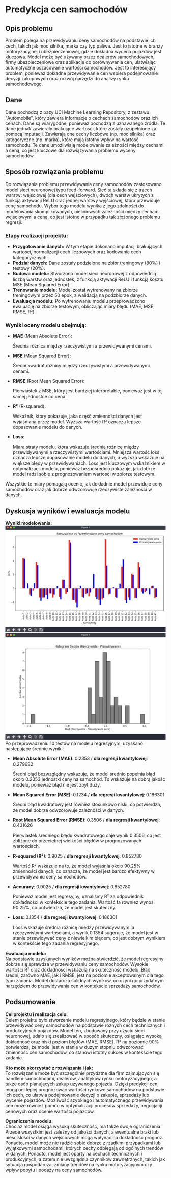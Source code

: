 # Predykcja cen samochodów

## Opis problemu

Problem polega na przewidywaniu ceny samochodów na podstawie ich cech, takich jak moc silnika, marka czy typ paliwa. Jest to istotne w branży motoryzacyjnej i ubezpieczeniowej, gdzie dokładna wycena pojazdów jest kluczowa. Model może być używany przez dealerów samochodowych, firmy ubezpieczeniowe oraz aplikacje do porównywania cen, ułatwiając automatyczne oszacowanie wartości samochodów. Jest to interesujący problem, ponieważ dokładne przewidywanie cen wspiera podejmowanie decyzji zakupowych oraz rozwój narzędzi do analizy rynku samochodowego.

## Dane

Dane pochodzą z bazy UCI Machine Learning Repository, z zestawu "Automobile", który zawiera informacje o cechach samochodów oraz ich cenach. Dane są wiarygodne, ponieważ pochodzą z uznawanego źródła. Te dane jednak zawierały brakujące wartości, które zostały uzupełnione za pomocą imputacji. Zawierają one cechy liczbowe (np. moc silnika) oraz kategoryczne (np. marka), które mają istotny wpływ na wartość samochodu. Te dane umożliwiają modelowanie zależności między cechami a ceną, co jest kluczowe dla rozwiązywania problemu wyceny samochodów.

## Sposób rozwiązania problemu

Do rozwiązania problemu przewidywania ceny samochodów zastosowano model sieci neuronowej typu feed-forward. Sieć ta składa się z trzech warstw: wejściowej (dla cech wejściowych), dwóch warstw ukrytych z funkcją aktywacji ReLU oraz jednej warstwy wyjściowej, która przewiduje cenę samochodu. Wybór tego modelu wynika z jego zdolności do modelowania skomplikowanych, nieliniowych zależności między cechami wejściowymi a ceną, co jest istotne w przypadku tak złożonego problemu regresji.

### Etapy realizacji projektu:

- **Przygotowanie danych:** W tym etapie dokonano imputacji brakujących wartości, normalizacji cech liczbowych oraz kodowania cech kategorycznych.
- **Podział danych:** Dane zostały podzielone na zbiór treningowy (80%) i testowy (20%).
- **Budowa modelu:** Stworzono model sieci neuronowej z odpowiednią liczbą warstw oraz jednostek, z funkcją aktywacji ReLU i funkcją kosztu MSE (Mean Squared Error).
- **Trenowanie modelu:** Model został wytrenowany na zbiorze treningowym przez 50 epok, z walidacją na podzbiorze danych.
- **Ewaluacja modelu:** Po wytrenowaniu modelu przeprowadzono ewaluację na zbiorze testowym, obliczając miary błędu (MAE, MSE, RMSE, R²).

### Wyniki oceny modelu obejmują:

- **MAE** (Mean Absolute Error):

  Średnia różnica między rzeczywistymi a przewidywanymi cenami.

- **MSE** (Mean Squared Error):

  Średni kwadrat różnicy między rzeczywistymi a przewidywanymi cenami.

- **RMSE** (Root Mean Squared Error):

  Pierwiastek z MSE, który jest bardziej interpretable, ponieważ jest w tej samej jednostce co cena.

- **R²** (R-squared):

  Wskaźnik, który pokazuje, jaka część zmienności danych jest wyjaśniana przez model. Wyższa wartość R² oznacza lepsze dopasowanie modelu do danych.

- **Loss**:

  Miara straty modelu, która wskazuje średnią różnicę między przewidywanymi a rzeczywistymi wartościami. Mniejsza wartość loss oznacza lepsze dopasowanie modelu do danych, a wyższa wskazuje na większe błędy w przewidywaniach. Loss jest kluczowym wskaźnikiem w optymalizacji modelu, ponieważ bezpośrednio pokazuje, jak dobrze model radzi sobie z prognozowaniem wartości w zbiorze testowym.

Wszystkie te miary pomagają ocenić, jak dokładnie model przewiduje ceny samochodów oraz jak dobrze odwzorowuje rzeczywiste zależności w danych.

## Dyskusja wyników i ewaluacja modelu

**Wyniki modelowania:**
![wykres porownania](image.png)
![histogram bledow](image-1.png)
Po przeprowadzeniu 10 testów na modelu regresyjnym, uzyskano następujące średnie wyniki:

- **Mean Absolute Error (MAE)**: 0.2353 / **dla regresji kwantylowej**: 0.279682

  Średni błąd bezwzględny wskazuje, że model średnio popełnia błąd około 0.2353 jednostki ceny na samochód. To wskazuje na dobrą jakość modelu, ponieważ błąd nie jest zbyt duży.

- **Mean Squared Error (MSE)**: 0.1234 / **dla regresji kwantylowej**: 0.186301

  Średni błąd kwadratowy jest również stosunkowo niski, co potwierdza, że model dobrze odwzorowuje zależności w danych.

- **Root Mean Squared Error (RMSE)**: 0.3506 / **dla regresji kwantylowej**: 0.431626

  Pierwiastek średniego błędu kwadratowego daje wynik 0.3506, co jest zbliżone do przeciętnej wielkości błędów w prognozowanych wartościach.

- **R-squared (R²)**: 0.9025 / **dla regresji kwantylowej**: 0.852780

  Wartość R² wskazuje na to, że model wyjaśnia około 90.25% zmienności danych, co oznacza, że model jest bardzo efektywny w przewidywaniu ceny samochodów.

- **Accuracy**: 0.9025 / **dla regresji kwantylowej**: 0.852780

  Ponieważ model jest regresyjny, uznaliśmy R² za odpowiednik dokładności w kontekście tego zadania. Wartość ta również wynosi 90.25%, co potwierdza, że model jest skuteczny.

- **Loss**: 0.1354 / **dla regresji kwantylowej**: 0.186301

  Loss wskazuje średnią różnicę między przewidywanymi a rzeczywistymi wartościami, a wynik 0.1354 sugeruje, że model jest w stanie przewidywać ceny z niewielkim błędem, co jest dobrym wynikiem w kontekście tego zadania regresyjnego.

**Ewaluacja modelu:**  
Na podstawie uzyskanych wyników można stwierdzić, że model regresyjny dobrze się sprawdza w przewidywaniu ceny samochodów. Wysokie wartości R² oraz dokładności wskazują na skuteczność modelu. Błąd średni, zarówno MAE, jak i RMSE, jest na poziomie akceptowalnym dla tego typu zadania. Model dostarcza solidnych wyników, co czyni go przydatnym narzędziem do przewidywania cen w kontekście sprzedaży samochodów.

## Podsumowanie

**Cel projektu i realizacja celu:**  
Celem projektu było stworzenie modelu regresyjnego, który będzie w stanie przewidywać ceny samochodów na podstawie różnych cech technicznych i produkcyjnych pojazdów. Model ten, zbudowany przy użyciu sieci neuronowej, udało się zrealizować w sposób skuteczny, osiągając wysoką dokładność oraz niski poziom błędów (MAE, RMSE). R² na poziomie 90% potwierdza, że model jest w stanie w dużym stopniu odwzorować zmienność cen samochodów, co stanowi istotny sukces w kontekście tego zadania.

**Kto może skorzystać z rozwiązania i jak:**  
To rozwiązanie może być szczególnie przydatne dla firm zajmujących się handlem samochodami, dealerów, analityków rynku motoryzacyjnego, a także osób planujących zakup używanego pojazdu. Dzięki predykcji cen, mogą oni lepiej prognozować wartości rynkowe samochodów na podstawie ich cech, co ułatwia podejmowanie decyzji o zakupie, sprzedaży lub wycenie pojazdów. Możliwość szybkiego i automatycznego przewidywania cen może również pomóc w optymalizacji procesów sprzedaży, negocjacji cenowych oraz ocenie wartości pojazdów.

**Ograniczenia modelu:**  
Chociaż model osiąga wysoką skuteczność, ma także swoje ograniczenia. Przede wszystkim jest zależny od jakości danych, a ewentualne braki lub nieścisłości w danych wejściowych mogą wpłynąć na dokładność prognoz. Ponadto, model może nie radzić sobie dobrze z rzadkimi przypadkami lub wyjątkowymi samochodami, których cechy odbiegają od ogólnych trendów w danych. Ponadto, model jest oparty na cechach technicznych i produkcyjnych, a zatem nie uwzględnia czynników zewnętrznych, takich jak sytuacja gospodarcza, zmiany trendów na rynku motoryzacyjnym czy wpływ popytu i podaży na ceny samochodów.
